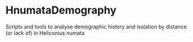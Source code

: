 # HnumataDemography
Scripts and tools to analyse demographic history and isolation by distance (or lack of) in Heliconius numata
